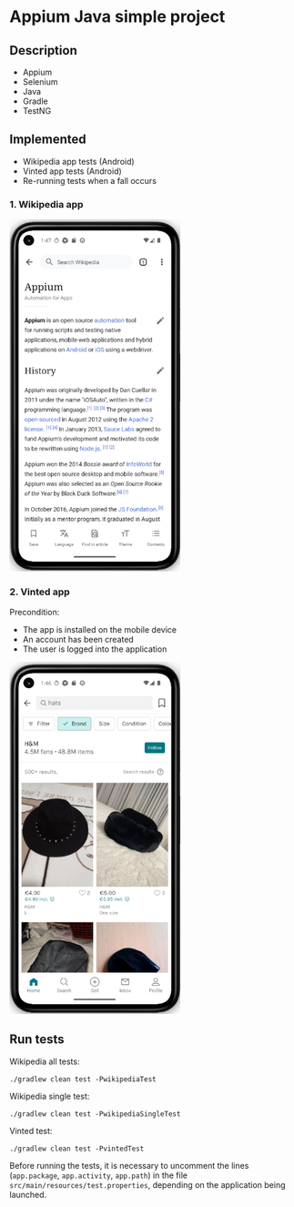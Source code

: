 # Appium Java simple project
## Description
- Appium
- Selenium
- Java
- Gradle
- TestNG

## Implemented
- Wikipedia app tests (Android)
- Vinted app tests (Android)
- Re-running tests when a fall occurs

### 1. Wikipedia app
[<img src="readme-assets/wikipedia.png" width="300" />](readme-assets/wikipedia.png)

### 2. Vinted app
Precondition:
- The app is installed on the mobile device
- An account has been created
- The user is logged into the application

[<img src="readme-assets/vinted.png" width="300" />](readme-assets/vinted.png)

## Run tests
Wikipedia all tests:
```
./gradlew clean test -PwikipediaTest
```
Wikipedia single test:
```
./gradlew clean test -PwikipediaSingleTest
```
Vinted test:
```
./gradlew clean test -PvintedTest
```

Before running the tests, it is necessary to uncomment the lines (`app.package`, `app.activity`, `app.path`) 
in the file `src/main/resources/test.properties`, depending on the application being launched.